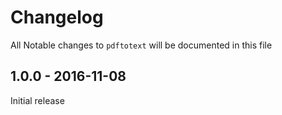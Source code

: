 # Changelog

All Notable changes to `pdftotext` will be documented in this file

## 1.0.0 - 2016-11-08

Initial release